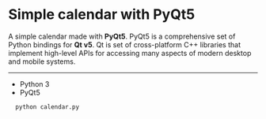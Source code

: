 # Simple calendar with PyQt5
A simple calendar made with **PyQt5**. PyQt5 is a comprehensive set of Python bindings for **Qt v5**. Qt is set of cross-platform C++ libraries that implement high-level APIs for accessing many aspects of modern desktop and mobile systems.

---
* Python 3
* PyQt5

```python
  python calendar.py
```
